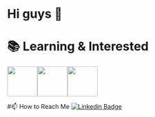 # Hi guys 🥳



# 📚 Learning & Interested 
<img src="http://berkayyolcu.com/resimler/c.png" width="70" height="70" /><img src="https://i.pinimg.com/originals/32/57/31/325731898416cd08042a1c4e8e884506.png" width="70" height="70" /><img src="https://sinavofisi.com/wp-content/uploads/2021/01/py.png" width="70" height="70" />


#📫 How to Reach Me
[![Linkedin Badge](https://www.troya-eng.com/wp-content/uploads/2019/04/linkedin.png)](https://www.linkedin.com/in/muharrem-candan-a840161bb/)














<!--
**MuharremCandan/MuharremCandan** is a ✨ _special_ ✨ repository because its `README.md` (this file) appears on your GitHub profile.

Here are some ideas to get you started:

- 🔭 I’m currently working on ...
- 🌱 I’m currently learning ...
- 👯 I’m looking to collaborate on ...
- 🤔 I’m looking for help with ...
- 💬 Ask me about ...
- 📫 How to reach me: ...
- 😄 Pronouns: ...
- ⚡ Fun fact: ...
-->
